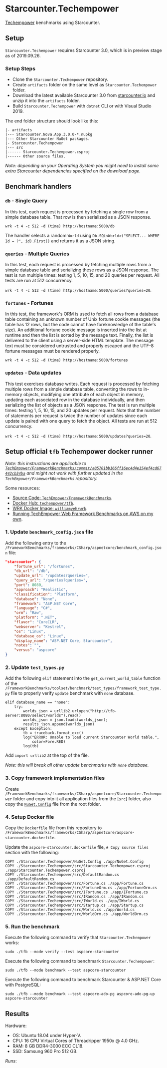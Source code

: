 # Starcounter.Techempower

[Techempower](https://www.techempower.com/benchmarks/) benchmarks using Starcounter.

## Setup

`Starcounter.Techempower` requires Starcounter 3.0, which is in preview stage as of 2019.09.26.

### Setup Steps

- Clone the `Starcounter.Techempower` repository.
- Create `artifacts` folder on the same level as `Starcounter.Techempower` folder.
- Download the latest available Starcounter 3.0 from [starcounter.io](https://starcounter.io/download/) and unzip it into the `artifacts` folder.
- Build `Starcounter.Techempower` with `dotnet` CLI or with Visual Studio 2019.

The end folder structure should look like this:

```
|- artifacts
|--- Starcounter.Nova.App.3.0.0-*.nupkg
|--- Other Starcounter NuGet packages.
|- Starcounter.Techempower
|--- src
|------ Starcounter.Techempower.csproj
|------ Other source files.
```

*Note: depending on your Operating System you might need to install some extra Starcounter dependencies specified on the download page.*

## Benchmark handlers

### `db` - Single Query

In this test, each request is processed by fetching a single row from a simple database table. That row is then serialized as a JSON response.

`wrk -t 4 -c 512 -d (time) http://hostname:5000/db`

The handler selects a random `World` using `Db.SQL<World>("SELECT... WHERE Id = ?", id).First()` and returns it as a JSON string.

### `queries` - Multiple Queries

In this test, each request is processed by fetching multiple rows from a simple database table and serializing these rows as a JSON response. The test is run multiple times: testing 1, 5, 10, 15, and 20 queries per request. All tests are run at 512 concurrency.

 `wrk -t 4 -c 512 -d (time) http://hostname:5000/queries?queries=20`.

### `fortunes` - Fortunes

In this test, the framework's ORM is used to fetch all rows from a database table containing an unknown number of Unix fortune cookie messages (the table has 12 rows, but the code cannot have foreknowledge of the table's size).
An additional fortune cookie message is inserted into the list at runtime and then the list is sorted by the message text. Finally, the list is delivered to the client using a server-side HTML template.
The message text must be considered untrusted and properly escaped and the UTF-8 fortune messages must be rendered properly.

`wrk -t 4 -c 512 -d (time) http://hostname:5000/fortunes`

### `updates` - Data updates

This test exercises database writes.
Each request is processed by fetching multiple rows from a simple database table, converting the rows to in-memory objects, modifying one attribute of each object in memory, updating each associated row in the database individually,
and then serializing the list of objects as a JSON response. The test is run multiple times: testing 1, 5, 10, 15, and 20 updates per request.
Note that the number of statements per request is twice the number of updates since each update is paired with one query to fetch the object. All tests are run at 512 concurrency.

 `wrk -t 4 -c 512 -d (time) http://hostname:5000/updates?queries=20`.

## Setup official `tfb` Techempower docker runner

*Note: this instructions are applicable to [`TechEmpower/FrameworkBenchmarks/commit/a05701bb166ff16ec4d4e154ef4cd67442cb34ba`](https://github.com/TechEmpower/FrameworkBenchmarks/commit/a05701bb166ff16ec4d4e154ef4cd67442cb34ba) and might not work with further updated in the `TechEmpower/FrameworkBenchmarks` repository.*

Some resources:

- [Source Code: `TechEmpower/FrameworkBenchmarks`](https://github.com/TechEmpower/FrameworkBenchmarks).
- [Docker Hub: `techempower/tfb`](https://hub.docker.com/r/techempower/tfb).
- [WRK Docker Image: `williamyeh/wrk`](https://hub.docker.com/r/williamyeh/wrk).
- [Running TechEmpower Web Framework Benchmarks on AWS on my own](https://richardimaoka.github.io/blog/techempower-on-aws/).

### 1. Update `benchmark_config.json` file

Add the following entry to the `/FrameworkBenchmarks/frameworks/CSharp/aspnetcore/benchmark_config.json` file:

```json
"starcounter": {
    "fortune_url": "/fortunes",
    "db_url": "/db",
    "update_url": "/updates?queries=",
    "query_url": "/queries?queries=",
    "port": 8080,
    "approach": "Realistic",
    "classification": "Platform",
    "database": "None",
    "framework": "ASP.NET Core",
    "language": "C#",
    "orm": "Raw",
    "platform": ".NET",
    "flavor": "CoreCLR",
    "webserver": "Kestrel",
    "os": "Linux",
    "database_os": "Linux",
    "display_name": "ASP.NET Core, Starcounter",
    "notes": "",
    "versus": "aspcore"
}
```

### 2. Update `test_types.py`

Add the following `elif` statement into the `get_current_world_table` function of the `/FrameworkBenchmarks/toolset/benchmark/test_types/framework_test_type.py` file to properly verify `update` benchmark with `none` database.

```
elif database_name == "none":
	try:
		worlds_json = urllib2.urlopen("http://tfb-server:8080/select/worlds").read()
		worlds_json = json.loads(worlds_json);
		results_json.append(worlds_json)
	except Exception:
		tb = traceback.format_exc()
		log("ERROR: Unable to load current Starcounter World table.",
			color=Fore.RED)
		log(tb)
```

Add `import urllib2` at the top of the file.

*Note: this will break all other update benchmarks with `none` database.*

### 3. Copy framework implementation files

Create `/FrameworkBenchmarks/frameworks/CSharp/aspnetcore/Starcounter.Techempower` folder and copy into it all application files from the [`src`] folder,
also copy the [`NuGet.Config`](NuGet.Config) file from the root folder.

### 4. Setup Docker file

Copy the `Dockerfile` file from this repository to `/FrameworkBenchmarks/frameworks/CSharp/aspnetcore/aspcore-starcounter.dockerfile`.

Update the `aspcore-starcounter.dockerfile` file, `# Copy source files` section with the following:

```
COPY ./Starcounter.Techempower/NuGet.Config ./app/NuGet.Config
COPY ./Starcounter.Techempower/src/Starcounter.Techempower.csproj ./app/Starcounter.Techempower.csproj
COPY ./Starcounter.Techempower/src/DefaultRandom.cs ./app/DefaultRandom.cs
COPY ./Starcounter.Techempower/src/Fortune.cs ./app/Fortune.cs
COPY ./Starcounter.Techempower/src/FortuneOrm.cs ./app/FortuneOrm.cs
COPY ./Starcounter.Techempower/src/IFortune.cs ./app/IFortune.cs
COPY ./Starcounter.Techempower/src/IRandom.cs ./app/IRandom.cs
COPY ./Starcounter.Techempower/src/IWorld.cs ./app/IWorld.cs
COPY ./Starcounter.Techempower/src/Startup.cs ./app/Startup.cs
COPY ./Starcounter.Techempower/src/World.cs ./app/World.cs
COPY ./Starcounter.Techempower/src/WorldOrm.cs ./app/WorldOrm.cs
```

### 5. Run the benchmark

Execute the following command to verify that `Starcounter.Techempower` works:

```
sudo ./tfb --mode verify --test aspcore-starcounter
```

Execute the following command to benchmark `Starcounter.Techempower`:

```
sudo ./tfb --mode benchmark --test aspcore-starcounter
```

Execute the following command to benchmark Starcounter & ASP.NET Core with PostgreSQL:

```
sudo ./tfb --mode benchmark --test aspcore-ado-pg aspcore-ado-pg-up aspcore-starcounter
```

## Results

Hardware:

- OS: Ubuntu 18.04 under Hyper-V.
- CPU: 16 CPU Virtual Cores of Threadripper 1950x @ 4.0 GHz.
- RAM: 8 GB DDR4-3000 ECC CL18.
- SSD: Samsung 960 Pro 512 GB.

*Runs*:

